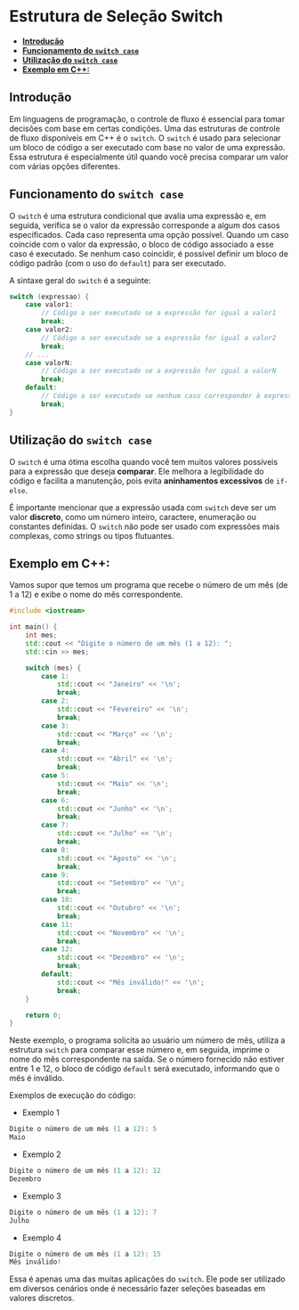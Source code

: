 # Estrutura de Seleção Switch

<!-- toc -->
- [**Introdução**](#introdução)
- [**Funcionamento do `switch case`**](#funcionamento-do-switch-case)
- [**Utilização do `switch case`**](#utilização-do-switch-case)
- [**Exemplo em C++:**](#exemplo-em-c)
<!-- toc -->

## **Introdução**

Em linguagens de programação, o controle de fluxo é essencial para tomar
decisões com base em certas condições. Uma das estruturas de controle de
fluxo disponíveis em C++ é o `switch`. O `switch` é usado para selecionar um
bloco de código a ser executado com base no valor de uma expressão. Essa
estrutura é especialmente útil quando você precisa comparar um valor com
várias opções diferentes.

## **Funcionamento do `switch case`**

O `switch` é uma estrutura condicional que avalia uma expressão e, em
seguida, verifica se o valor da expressão corresponde a algum dos casos
especificados. Cada caso representa uma opção possível. Quando um caso
coincide com o valor da expressão, o bloco de código associado a esse caso é
executado. Se nenhum caso coincidir, é possível definir um bloco de código
padrão (com o uso do `default`) para ser executado.

A sintaxe geral do `switch` é a seguinte:

```cpp
switch (expressao) {
    case valor1:
        // Código a ser executado se a expressão for igual a valor1
        break;
    case valor2:
        // Código a ser executado se a expressão for igual a valor2
        break;
    // ...
    case valorN:
        // Código a ser executado se a expressão for igual a valorN
        break;
    default:
        // Código a ser executado se nenhum caso corresponder à expressão
        break;
}
```

## **Utilização do `switch case`**

O `switch` é uma ótima escolha quando você tem muitos valores possíveis
para a expressão que deseja **comparar**. Ele melhora a legibilidade do código e
facilita a manutenção, pois evita **aninhamentos excessivos** de `if-else`.

É importante mencionar que a expressão usada com `switch` deve ser um valor
**discreto**, como um número inteiro, caractere, enumeração ou constantes
definidas. O `switch` não pode ser usado com expressões mais complexas, como
strings ou tipos flutuantes.

## **Exemplo em C++:**

Vamos supor que temos um programa que recebe o número de um mês (de 1 a 12) e
exibe o nome do mês correspondente.

```cpp
#include <iostream>

int main() {
    int mes;
    std::cout << "Digite o número de um mês (1 a 12): ";
    std::cin >> mes;

    switch (mes) {
        case 1:
            std::cout << "Janeiro" << '\n';
            break;
        case 2:
            std::cout << "Fevereiro" << '\n';
            break;
        case 3:
            std::cout << "Março" << '\n';
            break;
        case 4:
            std::cout << "Abril" << '\n';
            break;
        case 5:
            std::cout << "Maio" << '\n';
            break;
        case 6:
            std::cout << "Junho" << '\n';
            break;
        case 7:
            std::cout << "Julho" << '\n';
            break;
        case 8:
            std::cout << "Agosto" << '\n';
            break;
        case 9:
            std::cout << "Setembro" << '\n';
            break;
        case 10:
            std::cout << "Outubro" << '\n';
            break;
        case 11:
            std::cout << "Novembro" << '\n';
            break;
        case 12:
            std::cout << "Dezembro" << '\n';
            break;
        default:
            std::cout << "Mês inválido!" << '\n';
            break;
    }

    return 0;
}
```

Neste exemplo, o programa solicita ao usuário um número de mês, utiliza a
estrutura `switch` para comparar esse número e, em seguida, imprime o nome do
mês correspondente na saída. Se o número fornecido não estiver entre 1 e
12, o bloco de código `default` será executado, informando que o mês é
inválido.

Exemplos de execução do código:

- Exemplo 1

```c++
Digite o número de um mês (1 a 12): 5
Maio
```

- Exemplo 2

```c++
Digite o número de um mês (1 a 12): 12
Dezembro 
```

- Exemplo 3

```c++
Digite o número de um mês (1 a 12): 7
Julho
```

- Exemplo 4

```c++
Digite o número de um mês (1 a 12): 15
Mês inválido!
```

Essa é apenas uma das muitas aplicações do `switch`. Ele pode ser utilizado
em diversos cenários onde é necessário fazer seleções baseadas em valores
discretos.
